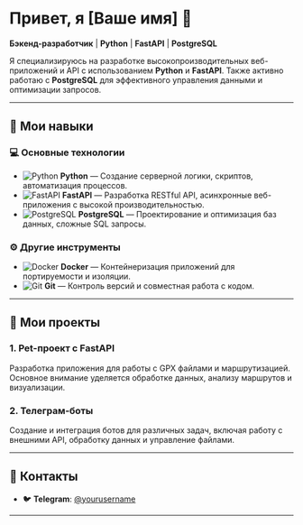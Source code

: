 # Привет, я [Ваше имя] 👋

**Бэкенд-разработчик** | **Python** | **FastAPI** | **PostgreSQL**

Я специализируюсь на разработке высокопроизводительных веб-приложений и API с использованием **Python** и **FastAPI**. Также активно работаю с **PostgreSQL** для эффективного управления данными и оптимизации запросов.

---

## 🚀 Мои навыки

### 💻 Основные технологии

- ![Python](https://img.shields.io/badge/-Python-3776AB?style=flat&logo=python&logoColor=white) **Python** — Создание серверной логики, скриптов, автоматизация процессов.
- ![FastAPI](https://img.shields.io/badge/-FastAPI-009688?style=flat&logo=fastapi&logoColor=white) **FastAPI** — Разработка RESTful API, асинхронные веб-приложения с высокой производительностью.
- ![PostgreSQL](https://img.shields.io/badge/-PostgreSQL-336791?style=flat&logo=postgresql&logoColor=white) **PostgreSQL** — Проектирование и оптимизация баз данных, сложные SQL запросы.

### ⚙️ Другие инструменты

- ![Docker](https://img.shields.io/badge/-Docker-2496ED?style=flat&logo=docker&logoColor=white) **Docker** — Контейнеризация приложений для портируемости и изоляции.
- ![Git](https://img.shields.io/badge/-Git-F05032?style=flat&logo=git&logoColor=white) **Git** — Контроль версий и совместная работа с кодом.

---

## 📂 Мои проекты

### 1. **Pet-проект с FastAPI**
Разработка приложения для работы с GPX файлами и маршрутизацией. Основное внимание уделяется обработке данных, анализу маршрутов и визуализации.

### 2. **Телеграм-боты**
Создание и интеграция ботов для различных задач, включая работу с внешними API, обработку данных и управление файлами.

---

## 💬 Контакты

- 🐦 **Telegram**: [@yourusername](https://t.me/grandmaslippers)

---
